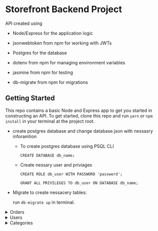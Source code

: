 # Storefront Backend Project

API created using

- Node/Express for the application logic

- jsonwebtoken from npm for working with JWTs

- Postgres for the database

- dotenv from npm for managing environment variables

- jasmine from npm for testing

- db-migrate from npm for migrations

## Getting Started

This repo contains a basic Node and Express app to get you started in constructing an API. To get started, clone this repo and run
`yarn` or `npm install` in your terminal at the project root.

- create postgres database and change database.json with nessasry inforamtion

  - To create postgres database using PSQL CLI

    `CREATE DATABASE db_name;`

  - Create nessary user and priviages

    `CREATE ROLE db_user WITH PASSWORD 'password';`

    `GRANT ALL PRIVILEGES TO db_user ON DATABASE db_name;`

- Migrate to create nessacery tables:

  run `db-migrate up` in terminal.

<details>
  <summary> Orders </summary>
  
- ### Get Orders list

Path: `/orders`

Method: **_GET_** / Status code : `200`

#### Header

| key           | value                      |
| ------------- | -------------------------- |
| Authorization | Bearer < **_JWT token_** > |
| Content-Type  | application/json           |

#### Parameters, Body & Queries

| Key Type | key      | Type   | Default | Required | in URL | in Body | Description                  |
| -------- | -------- | ------ | ------- | -------- | ------ | ------- | ---------------------------- |
| query    | _status_ | string | -       | No       | Yes    | No      | must be (active or complete) |

> Examples

`/orders`
list of active and completed orders that related to user.

`/orders/?status=complete`
list of completed orders that related to user.

`/orders/?status=active`
list of active orders that related to user.

> Return Example

```
{
    "status": "success",
    "data": {
        "results": 2,
        "orders": [
            {
                "id": 1,
                "status": "complete",
                "user_id": 1
            },
            {
                "id": 2,
                "status": "active",
                "user_id": 1
            }
        ]
    }
}
```

- ### Create Order

  create empty order

  Path: `/orders`

  Method: **_POST_** / Status code : `201`

  #### Header

  | key           | value                      |
  | ------------- | -------------------------- |
  | Authorization | Bearer < **_JWT token_** > |

  > Examples

  `/orders`
  list of active and completed orders that related to user.

  > Return Example

  ```
  {
    "status": "success",
    "order": {
        "id": 1,
        "status": "active",
        "user_id": 1
    }
  }
  ```

- ### Show Order

  show order that related to jwt user with products list that in it.
  Path: `/orders/:id`

  Method: **_get_** / Status code : `200`

  #### Header

  | key           | value                      |
  | ------------- | -------------------------- |
  | Authorization | Bearer < **_JWT token_** > |
  | Content-Type  | application/json           |

  #### Parameters, Body & Queries

  | Key Type  | key  | Type | Default | Required | in URL | in Body | Description |
  | --------- | ---- | ---- | ------- | -------- | ------ | ------- | ----------- |
  | parameter | _id_ | int  | -       | Yes      | Yes    | No      | must be > 0 |

  > Examples

  `/orders/1`
  return order with products.

  > Return Example

  ```
  {
    "status": "success",
    "order": {
        "id": 5,
        "status": "active",
        "user_id": 1
    },
    "cart": [
        {
            "product_id": 1,
            "name": "product 1",
            "quantity": 6
        },
        {
            "product_id": 2,
            "name": "product 2",
            "quantity": 6
        }
    ]
  }
  ```

- ### Delete Order

  delete order that related to jwt user.
  Path: `/orders/:id`

  Method: **_delete_** / Status code : `204`

  #### Header

  | key           | value                      |
  | ------------- | -------------------------- |
  | Authorization | Bearer < **_JWT token_** > |

  #### Parameters, Body & Queries

  | Key Type  | key  | Type | Default | Required | in URL | in Body | Description |
  | --------- | ---- | ---- | ------- | -------- | ------ | ------- | ----------- |
  | parameter | _id_ | int  | -       | Yes      | Yes    | No      | must be > 0 |

  > Examples

  `/orders/1`
  delete order with products.

- ### Update Order

  change order status from active to complete( allowed if order have products)
  or change from complete to active

  Path: `/orders/:id`

  Method: **_patch_** / Status code : `200`

  #### Header

  | key           | value                      |
  | ------------- | -------------------------- |
  | Authorization | Bearer < **_JWT token_** > |
  | Content-Type  | application/json           |

  #### Parameters, Body & Queries

  | Key Type  | key      | Type   | Default | Required | in URL | in Body | Description                  |
  | --------- | -------- | ------ | ------- | -------- | ------ | ------- | ---------------------------- |
  | parameter | _id_     | int    | -       | Yes      | Yes    | No      | must be > 0                  |
  | body      | _status_ | string | -       | Yes      | No     | Yes     | must be (active or complete) |

  > Examples

  `/orders/1`
  return order with products.

  > Return Example

  ```
  {
    "status": "success",
    "order": {
        "id": 5,
        "status": "complete",
        "user_id": 1
    },
    "cart": [
        {
            "product_id": 1,
            "name": "product 1",
            "quantity": 6
        },
        {
            "product_id": 2,
            "name": "product 2",
            "quantity": 6
        }
    ]
  }
  ```

- ### Add Product to Active Order (add to cart)

  adding product to active order

  Path: `/orders/:id/products`

  Method: **_post_** / Status code : `201`

  #### Header

  | key           | value                      |
  | ------------- | -------------------------- |
  | Authorization | Bearer < **_JWT token_** > |
  | Content-Type  | application/json           |

  #### Parameters, Body & Queries

  | Key Type  | key        | Type | Default | Required | in URL | in Body | Description |
  | --------- | ---------- | ---- | ------- | -------- | ------ | ------- | ----------- |
  | parameter | _id_       | int  | -       | Yes      | Yes    | No      | must be > 0 |
  | body      | product_id | int  | -       | Yes      | No     | Yes     | must be > 0 |
  | body      | quantity   | int  | -       | Yes      | No     | Yes     | must be > 0 |

  > Examples

  `/orders/1/products`
  add product json to order.

  Body json example

  ```
  {
    "quantity": 6,
    "product_id" :5
  }
  ```

  > Return Example

  ```
  {
    "status": "success",
    "cart": {
        "order": {
            "id": 1,
            "status": "active",
            "user_id": 1
        },
        "products": [
            {
                "product_id": 5,
                "name": "product 5",
                "quantity": 6
            }
        ]
    }
  }
  ```

</details>

<details>
  <summary> Users </summary>
</details>

<details>
  <summary> Categories </summary>
</details>
